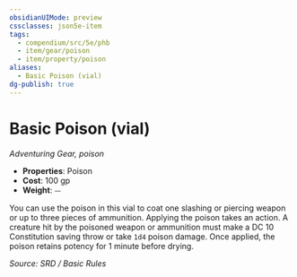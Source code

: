 ```yaml
---
obsidianUIMode: preview
cssclasses: json5e-item
tags:
  - compendium/src/5e/phb
  - item/gear/poison
  - item/property/poison
aliases:
  - Basic Poison (vial)
dg-publish: true
---
```

# Basic Poison (vial)
*Adventuring Gear, poison*  

- **Properties**: Poison
- **Cost**: 100 gp
- **Weight**: ⏤

You can use the poison in this vial to coat one slashing or piercing weapon or up to three pieces of ammunition. Applying the poison takes an action. A creature hit by the poisoned weapon or ammunition must make a DC 10 Constitution saving throw or take `1d4` poison damage. Once applied, the poison retains potency for 1 minute before drying.

*Source: SRD / Basic Rules*